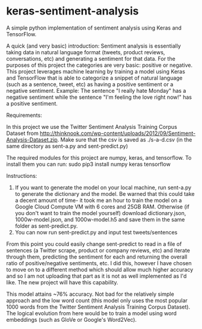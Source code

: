 # keras-sentiment-analysis
A simple python implementation of sentiment analysis using Keras and TensorFlow.

A quick (and very basic) introduction: Sentiment analysis is essentially taking data in natural language format (tweets, product reviews, conversations, etc) and generating a sentiment for that data. For the purposes of this project the categories are very basic: positive or negative. This project leverages machine learning by training a model using Keras and TensorFlow that is able to categorize a snippet of natural language (such as a sentence, tweet, etc) as having a positive sentiment or a negative sentiment.
  Example: The sentence "I really hate Monday" has a negative sentiment while the sentence "I'm feeling the love right now!" has a positive sentiment.

Requirements:

  In this project we use the Twitter Sentiment Analysis Training Corpus Dataset from http://thinknook.com/wp-content/uploads/2012/09/Sentiment-Analysis-Dataset.zip.
  Make sure that the csv is saved as ./s-a-d.csv (in the same directory as sent-a.py and sent-predict.py)
  
  The required modules for this project are numpy, keras, and tensorflow. To install them you can run:
    sudo pip3 install numpy keras tensorflow

Instructions:
  1. If you want to generate the model on your local machine, run sent-a.py to generate the dictionary and the model. Be warned that this could take a decent amount of time- it took me an hour to train the model on a Google Cloud Compute VM with 6 cores and 25GB RAM. Otherwise (if you don't want to train the model yourself) download dictionary.json, 1000w-model.json, and 1000w-model.h5 and save them in the same folder as sent-predict.py.
  2. You can now run sent-predict.py and input test tweets/sentences
  
From this point you could easily change sent-predict to read in a file of sentences (a Twitter scrape, product or company reviews, etc) and iterate through them, predicting the sentiment for each and returning the overall ratio of positive/negative sentiments, etc. I did this, however I have chosen to move on to a different method which should allow much higher accuracy and so I am not uploading that part as it is not as well implemented as I'd like. The new project will have this capability.
  
This model attains ~76% accuracy. Not bad for the relatively simple approach and the low word count (this model only uses the most popular 1000 words from the Twitter Sentiment Analysis Training Corpus Dataset). The logical evolution from here would be to train a model using word embeddings (such as GloVe or Google's Word2Vec).
